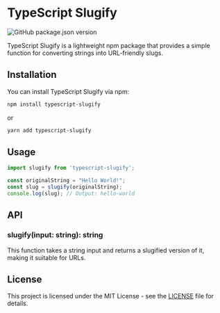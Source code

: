 # TypeScript Slugify

![GitHub package.json version](https://img.shields.io/github/package-json/v/code-parth/typescript-slugify)

TypeScript Slugify is a lightweight npm package that provides a simple function for converting strings into URL-friendly slugs.

## Installation

You can install TypeScript Slugify via npm:

```bash
npm install typescript-slugify
```
or
```bash
yarn add typescript-slugify
```

## Usage

```javascript
import slugify from 'typescript-slugify';

const originalString = "Hello World!";
const slug = slugify(originalString);
console.log(slug); // Output: hello-world
```

## API

### slugify(input: string): string

This function takes a string input and returns a slugified version of it, making it suitable for URLs.

## License

This project is licensed under the MIT License - see the [LICENSE](LICENSE) file for details.
